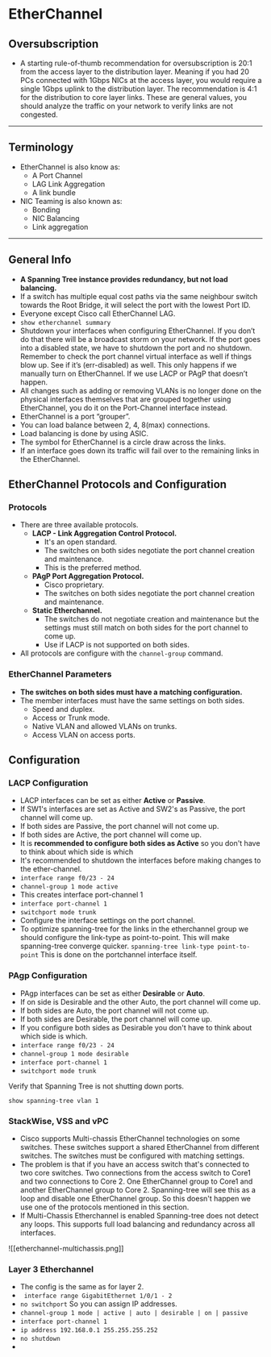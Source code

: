 # EtherChannel #
## Oversubscription ##
- A starting rule-of-thumb recommendation for oversubscription is 20:1 from the access layer to the distribution layer. Meaning if you had 20 PCs connected with 1Gbps NICs at the access layer, you would require a single 1Gbps uplink to the distribution layer. The recommendation is 4:1 for the distribution to core layer links. These are general values, you should analyze the traffic on your network to verify links are not congested.

--------------------------
## Terminology ##
- EtherChannel is also know as:
	- A Port Channel
	- LAG Link Aggregation
	- A link bundle
- NIC Teaming is also known as:
	- Bonding
	- NIC Balancing
	- Link aggregation
--------------------------
## General Info ##
- **A Spanning Tree instance provides redundancy, but not load balancing.**
- If a switch has multiple equal cost paths via the same neighbour switch towards the Root Bridge, it will select the port with the lowest Port ID.
- Everyone except Cisco call EtherChannel LAG.
- `show etherchannel summary`
- Shutdown your interfaces when configuring EtherChannel. If you don’t do that there will be a broadcast storm on your network. If the port goes into a disabled state, we have to shutdown the port and no shutdown. Remember to check the port channel virtual interface as well if things blow up. See if it’s (err-disabled) as well. This only happens if we manually turn on EtherChannel. If we use LACP or PAgP that doesn’t happen.
- All changes such as adding or removing VLANs is no longer done on the physical interfaces themselves that are grouped together using EtherChannel, you do it on the Port-Channel interface instead.
- EtherChannel is a port “grouper”.
- You can load balance between 2, 4, 8(max) connections.
- Load balancing is done by using ASIC.
- The symbol for EtherChannel is a circle draw across the links.
- If an interface goes down its traffic will fail over to the remaining links in the EtherChannel.

## EtherChannel Protocols and Configuration ##
### Protocols ###
-  There are three available protocols. 
	- **LACP - Link Aggregation Control Protocol.**
		- It's an open standard.
		- The switches on both sides negotiate the port channel creation and maintenance.
		- This is the preferred method.
	- **PAgP Port Aggregation Protocol.**
		- Cisco proprietary.
		- The switches on both sides negotiate the port channel creation and maintenance.
	- **Static Etherchannel.**
		- The switches do not negotiate creation and maintenance but the settings must still match on both sides for the port channel to come up.
		- Use if LACP is not supported on both sides.
- All protocols are configure with the ```channel-group``` command.

### EtherChannel Parameters ###
- **The switches on both sides must have a matching configuration.**
- The member interfaces must have the same settings on both sides.
	- Speed and duplex.
	- Access or Trunk mode.
	- Native VLAN and allowed VLANs on trunks.
	- Access VLAN on access ports.

## Configuration ##

### LACP Configuration ###
- LACP interfaces can be set as either **Active** or **Passive**.
- If SW1's interfaces are set as Active and SW2's as Passive, the port channel will come up.
- If both sides are Passive, the port channel will not come up.
- If both sides are Active, the port channel will come up.
- It is **recommended to configure both sides as Active** so you don't have to think about which side is which
- It's recommended to shutdown the interfaces before making changes to the ether-channel.
- ```interface range f0/23 - 24```
- ```channel-group 1 mode active```
- This creates interface port-channel 1
- ```interface port-channel 1```
- ```switchport mode trunk```
- Configure the interface settings on the port channel.
- To optimize spanning-tree for the links in the etherchannel group we should configure the link-type as point-to-point. This will make spanning-tree converge quicker. ```spanning-tree link-type point-to-point``` This is done on the portchannel interface itself.

### PAgp Configuration ###
- PAgp interfaces can be set as either **Desirable** or **Auto**.
- If on side is Desirable and the other Auto, the port channel will come up.
- If both sides are Auto, the port channel will not come up.
- If both sides are Desirable, the port channel will come up.
- If you configure both sides as Desirable you don't have to think about which side is which.
- ```interface range f0/23 - 24```
- ```channel-group 1 mode desirable```
- ```interface port-channel 1```
- ```switchport mode trunk```

Verify that Spanning Tree is not shutting down ports.

```show spanning-tree vlan 1```

### StackWise, VSS and vPC ###
- Cisco supports Multi-chassis EtherChannel technologies on some switches. These switches support a shared EtherChannel from different switches. The switches must be configured with matching settings.
- The problem is that if you have an access switch that's connected to two core switches. Two connections from the access switch to Core1 and two connections to Core 2. One EtherChannel group to Core1 and another EtherChannel group to Core 2. Spanning-tree will see this as a loop and disable one EtherChannel group. So this doesn't happen we use one of the protocols mentioned in this section.
- If Multi-Chassis Etherchannel is enabled Spanning-tree does not detect any loops. This supports full load balancing and redundancy across all interfaces.

![[etherchannel-multichassis.png]]


### Layer 3 Etherchannel ###
- The config is the same as for layer 2.
- ``` interface range GigabitEthernet 1/0/1 - 2```
- ```no switchport``` So you can assign IP addresses.
- ```channel-group 1 mode | active | auto | desirable | on | passive```
- ```interface port-channel 1```
- ```ip address 192.168.0.1 255.255.255.252```
- ```no shutdown```
- 